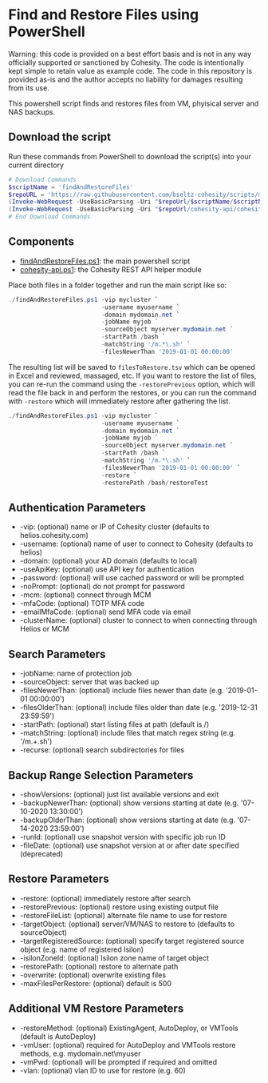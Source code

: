 # Find and Restore Files using PowerShell

Warning: this code is provided on a best effort basis and is not in any way officially supported or sanctioned by Cohesity. The code is intentionally kept simple to retain value as example code. The code in this repository is provided as-is and the author accepts no liability for damages resulting from its use.

This powershell script finds and restores files from VM, phyisical server and NAS backups.

## Download the script

Run these commands from PowerShell to download the script(s) into your current directory

```powershell
# Download Commands
$scriptName = 'findAndRestoreFiles'
$repoURL = 'https://raw.githubusercontent.com/bseltz-cohesity/scripts/master/powershell'
(Invoke-WebRequest -UseBasicParsing -Uri "$repoUrl/$scriptName/$scriptName.ps1").content | Out-File "$scriptName.ps1"; (Get-Content "$scriptName.ps1") | Set-Content "$scriptName.ps1"
(Invoke-WebRequest -UseBasicParsing -Uri "$repoUrl/cohesity-api/cohesity-api.ps1").content | Out-File cohesity-api.ps1; (Get-Content cohesity-api.ps1) | Set-Content cohesity-api.ps1
# End Download Commands
```

## Components

* [findAndRestoreFiles.ps1](https://raw.githubusercontent.com/bseltz-cohesity/scripts/master/powershell/findAndRestoreFiles/findAndRestoreFiles.ps1): the main powershell script
* [cohesity-api.ps1](https://raw.githubusercontent.com/bseltz-cohesity/scripts/master/powershell/cohesity-api/cohesity-api.ps1): the Cohesity REST API helper module

Place both files in a folder together and run the main script like so:

```powershell
./findAndRestoreFiles.ps1 -vip mycluster `
                          -username myusername `
                          -domain mydomain.net `
                          -jobName myjob `
                          -sourceObject myserver.mydomain.net `
                          -startPath /bash `
                          -matchString '/m.*\.sh' `
                          -filesNewerThan '2019-01-01 00:00:00'
```

The resulting list will be saved to `filesToRestore.tsv` which can be opened in Excel and reviewed, massaged, etc. If you want to restore the list of files, you can re-run the command using the `-restorePrevious` option, which will read the file back in and perform the restores, or you can run the command with `-restore` which will immediately restore after gathering the list.

```powershell
./findAndRestoreFiles.ps1 -vip mycluster `
                          -username myusername `
                          -domain mydomain.net `
                          -jobName myjob `
                          -sourceObject myserver.mydomain.net `
                          -startPath /bash `
                          -matchString '/m.*\.sh' `
                          -filesNewerThan '2019-01-01 00:00:00' `
                          -restore `
                          -restorePath /bash/restoreTest
```

## Authentication Parameters

* -vip: (optional) name or IP of Cohesity cluster (defaults to helios.cohesity.com)
* -username: (optional) name of user to connect to Cohesity (defaults to helios)
* -domain: (optional) your AD domain (defaults to local)
* -useApiKey: (optional) use API key for authentication
* -password: (optional) will use cached password or will be prompted
* -noPrompt: (optional) do not prompt for password
* -mcm: (optional) connect through MCM
* -mfaCode: (optional) TOTP MFA code
* -emailMfaCode: (optional) send MFA code via email
* -clusterName: (optional) cluster to connect to when connecting through Helios or MCM

## Search Parameters

* -jobName: name of protection job
* -sourceObject: server that was backed up
* -filesNewerThan: (optional) include files newer than date (e.g. '2019-01-01 00:00:00')
* -filesOlderThan: (optional) include files older than date (e.g. '2019-12-31 23:59:59')
* -startPath: (optional) start listing files at path (default is /)
* -matchString: (optional) include files that match regex string (e.g. '/m.+\.sh')
* -recurse: (optional) search subdirectories for files

## Backup Range Selection Parameters

* -showVersions: (optional) just list available versions and exit
* -backupNewerThan: (optional) show versions starting at date (e.g. '07-10-2020 13:30:00')
* -backupOlderThan: (optional) show versions starting at date (e.g. '07-14-2020 23:59:00')
* -runId: (optional) use snapshot version with specific job run ID
* -fileDate: (optional) use snapshot version at or after date specified (deprecated)

## Restore Parameters

* -restore: (optional) immediately restore after search
* -restorePrevious: (optional) restore using existing output file
* -restoreFileList: (optional) alternate file name to use for restore
* -targetObject: (optional) server/VM/NAS to restore to (defaults to sourceObject)
* -targetRegisteredSource: (optional) specify target registered source object (e.g. name of registered Isilon)
* -isilonZoneId: (optional) Isilon zone name of target object
* -restorePath: (optional) restore to alternate path
* -overwrite: (optional) overwrite existing files
* -maxFilesPerRestore: (optional) default is 500

## Additional VM Restore Parameters

* -restoreMethod: (optional) ExistingAgent, AutoDeploy, or VMTools (default is AutoDeploy)
* -vmUser: (optional) required for AutoDeploy and VMTools restore methods, e.g. mydomain.net\myuser
* -vmPwd: (optional) will be prompted if required and omitted
* -vlan: (optional) vlan ID to use for restore (e.g. 60)
